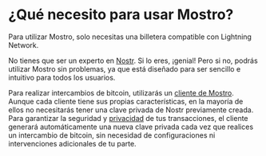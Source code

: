 # ¿Qué necesito para usar Mostro?

Para utilizar Mostro, solo necesitas una billetera compatible con Lightning Network.

No tienes que ser un experto en [Nostr](https://nostr.com/). Si lo eres, ¡genial! Pero si no, podrás utilizar Mostro sin problemas, ya que está diseñado para ser sencillo e intuitivo para todos los usuarios.

Para realizar intercambios de bitcoin, utilizarás un [cliente de Mostro](./clients.md). Aunque cada cliente tiene sus propias características, en la mayoría de ellos no necesitarás tener una clave privada de Nostr previamente creada. Para garantizar la seguridad y [privacidad](./privacy.md) de tus transacciones, el cliente generará automáticamente una nueva clave privada cada vez que realices un intercambio de bitcoin, sin necesidad de configuraciones ni intervenciones adicionales de tu parte.
